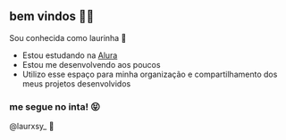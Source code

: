 ## bem vindos 🫶🏽

Sou conhecida como laurinha 💝

- Estou estudando na [Alura](https://www.alura.com.br)
- Estou me desenvolvendo aos poucos 
- Utilizo esse espaço para minha organização e compartilhamento dos meus projetos desenvolvidos

### me segue no inta! 😝

@laurxsy_ 🤫
